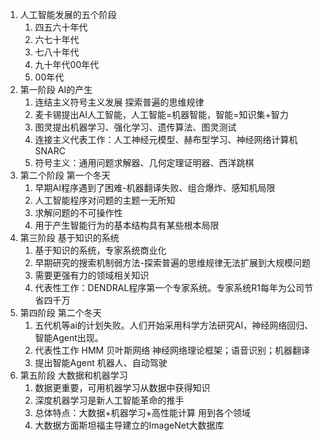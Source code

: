 1. 人工智能发展的五个阶段
   1. 四五六十年代
   2. 六七十年代
   3. 七八十年代
   4. 九十年代00年代
   5. 00年代
2. 第一阶段 AI的产生
   1. 连结主义符号主义发展 探索普遍的思维规律
   2. 麦卡锡提出AI人工智能，人工智能=机器智能，智能=知识集+智力
   3. 图灵提出机器学习、强化学习、遗传算法、图灵测试
   4. 连接主义代表工作：人工神经元模型、赫布型学习、神经网络计算机SNARC
   5. 符号主义：通用问题求解器、几何定理证明器、西洋跳棋
3. 第二个阶段 第一个冬天
   1. 早期AI程序遇到了困难-机器翻译失败、组合爆炸、感知机局限
   2. 人工智能程序对问题的主题一无所知
   3. 求解问题的不可操作性
   4. 用于产生智能行为的基本结构具有某些根本局限
4. 第三阶段 基于知识的系统
   1. 基于知识的系统，专家系统商业化
   2. 早期研究的搜索机制弱方法-探索普遍的思维规律无法扩展到大规模问题
   3. 需要更强有力的领域相关知识
   4. 代表性工作：DENDRAL程序第一个专家系统。专家系统R1每年为公司节省四千万
5. 第四阶段 第二个冬天
   1. 五代机等ai的计划失败。人们开始采用科学方法研究AI，神经网络回归、智能Agent出现。
   2. 代表性工作 HMM 贝叶斯网络 神经网络理论框架；语音识别；机器翻译
   3. 提出智能Agent 机器人、自动驾驶
6. 第五阶段 大数据和机器学习
   1. 数据更重要，可用机器学习从数据中获得知识
   2. 深度机器学习是新人工智能革命的推手
   3. 总体特点：大数据+机器学习+高性能计算 用到各个领域
   4. 大数据方面斯坦福主导建立的ImageNet大数据库